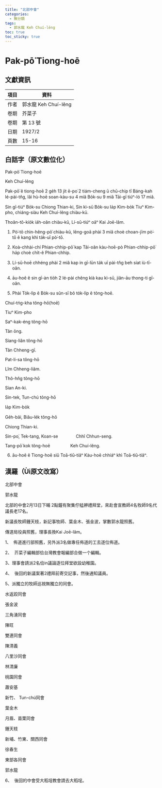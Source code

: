 ```yaml
---
title: "北部中會"
categories:
  - 無分類
tags:
  - 郭水龍 Keh Chuí-lêng
toc: true
toc_sticky: true
---
```


# Pak-pō͘ Tiong-hoē

## 文獻資訊

| 項目 | 資料 |
|---|---|
| 作者 | 郭水龍 Keh Chuí-lêng |
| 卷期 | 芥菜子 |
| 卷期 | 第 13 號 |
| 日期 | 1927/2 |
| 頁數 | 15-16 |

## 白話字（原文數位化）

Pak-pō͘ Tiong-hoē

Keh Chuí-lêng

Pak-pō͘ ê tiong-hoē 2 ge̍h 13 ji̍t ē-po͘ 2 tiám-cheng ū chū-chi̍p tī Báng-kah lé-pài-tn̂g, lâi hù-hoē soan-kàu-su 4 miâ Bo̍k-su 9 miâ Tāi-gī tiúⁿ-ló 17 miâ.

Sin gī-tiúⁿ Bo̍k-su Chiong Thian-ki, Sin kì-sū Bo̍k-su Ia̍p Kim-bo̍k Tiuⁿ Kim-pho, chiáng-siàu Keh Chuí-lêng chiàu-kū.

Thoân-tō-kio̍k ia̍h-oân chiàu-kū, Lí-sū-tiúⁿ oāⁿ Kai Joē-lâm.

1. Pò͘-tō chìn-hêng-pō͘ chiàu-kū, lēng-goā phài 3 miâ choè choan-jīm pò͘-tō ê kang khì ta̍k-uī pò͘-tō.

2. Koà-chhài-chí Phian-chhip-pō͘ kap Tâi-oân kàu-hoē-pò Phian-chhip-pō͘ ha̍p choè chi̍t-ê Phian-chhip.

3. Lí-sū-hoē chhéng phài 2 miâ kap in gī-lūn ta̍k uī pài-tn̂g beh siat iù-tī-oân.

4. āu-hoê ê sin gī-àn tio̍h 2 lé-pài chêng kià kau kì-sū, jiân-āu thong-ti gī-oân.

5. Phài To̍k-li̍p ê Bo̍k-su sûn-sī bô to̍k-li̍p ê tông-hoē.

Chuí-tńg-kha tông-hō(hoē)

Tiuⁿ Kim-pho

Saⁿ-kak-éng tông-hō

Tân ōng.

Siang-liân tông-hō

Tân Chheng-gī.

Pat-lí-sa tông-hō

Lîm Chheng-liâm.

Thô-hn̂g tông-hō

Sian An-ki.

Sin-tek, Tun-chú tông-hō

Ia̍p Kim-bo̍k

Ge̍h-bâi, Biâu-le̍k tông-hō

Chiong Thian-ki.

Sin-po͘, Tek-tang, Koan-se               Chhî Chhun-seng.

Tang-pō͘ kok tông-hoē                 Keh Chuí-lêng.

6. āu-hoê ê Tiong-hoē siū Toā-tiū-tiâⁿ Kàu-hoē chhiáⁿ khì Toā-tiū-tiâⁿ.

## 漢羅（Ùi原文改寫）

北部中會

郭水龍

北部的中會2月13日下晡 2點鐘有聚集佇艋舺禮拜堂，來赴會宣教師4名牧師9名代議長老17名。

新議長牧師鍾天枝，新記事牧師、葉金木、張金波，掌數郭水龍照舊。

傳道局役員照舊，理事長換Kai Joē-lâm。

1、  佈道進行部照舊，另外派3名做專任佈道的工去逐位佈道。

2、  芥菜子編輯部佮台灣教會報編部合做一个編輯。

3、理事會請派2名佮in議論逐位拜堂欲設幼稚園。

4、  後回的新議案著2禮拜前寄交記事，然後通知議員。

5、派獨立的牧師巡視無獨立的同會。

水返跤同會

張金波

三角湧同會

陳旺

雙連同會

陳清義

八里沙同會

林清廉

桃園同會

蕭安基

新竹、 Tun-chú同會

葉金木

月眉、苗栗同會

鍾天枝

新埔、竹東、關西同會

徐春生

東部各同會

郭水龍

6、  後回的中會受大稻埕教會請去大稻埕。
